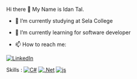 Hi there 👋
My Name is Idan Tal.

- 🔭 I’m currently studying at Sela College
- 🌱 I’m currently learning for software developer


- 📫 How to reach me: 

[![LinkedIn](https://skillicons.dev/icons?i=linkedin)](https://www.linkedin.com/in/idan~tal/)

Skills :
[![C#](https://skillicons.dev/icons?i=cs)](https://learn.microsoft.com/en-us/dotnet/csharp/)
[![.Net](https://skillicons.dev/icons?i=dotnet)](https://dotnet.microsoft.com/en-us/)
[![js](https://skillicons.dev/icons?i=js)](https://www.javascript.com/)

<!--  
[![My Skills](https://skillicons.dev/icons?i=cs,dotnet,js,html,css)](https://skillicons.dev)



**idanNtal/idanNtal** is a ✨ _special_ ✨ repository because its `README.md` (this file) appears on your GitHub profile.

Here are some ideas to get you started:

- 🔭 I’m currently working on ...
- 🌱 I’m currently learning ...
- 👯 I’m looking to collaborate on ...
- 🤔 I’m looking for help with ...
- 💬 Ask me about ...
- 📫 How to reach me: ...
- 😄 Pronouns: ...
- ⚡ Fun fact: ...
-->
